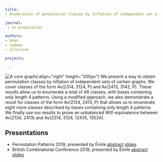 ```yaml
---
title:
- Enumeration of permutation classes by inflation of independent set of graphs

journal:
 - In preparation

authors:
- bean
- nadeau
- ulfarsson

projects:

---
```

![A core graph]({{site.baseurl}}/assets/img/indepsets.png){:align="right" height="200px"}
We present a way to obtain  permutation classes by inflation of independent sets
of  certain graphs.  We  cover classes  of  the form  Av(2314,  3124, P)  and
Av(2413,  3142,  P).  These  results  allow us to
enumerate a total of 48 classes, with bases containing only length 4 patterns.
Using a modified approach, we also demonstrate  a result for classes of the form
Av(2134, 2413, P) that allows us to enumerate eight more classes  described by
bases containing only length 4 patterns. We finally use our results to prove an
unbalanced  Wilf-equivalence  between  Av(2134, 2413)  and
Av(2314,  3124, 12435, 13524).

## Presentations
- Permutation Patterns 2019, presented by Émile
[abstract]({{site.baseurl}}/assets/talks/indepsets/2019-PP-abstract.pdf)
[slides]({{site.baseurl}}/assets/talks/indepsets/2019-PP-slides.pdf)
- British Combinatorial Conference 2019, presented by Émile
[abstract]({{site.baseurl}}/assets/talks/indepsets/2019-BCC-abstract.pdf)
[slides]({{site.baseurl}}/assets/talks/indepsets/2019-BCC-slides.pdf)
